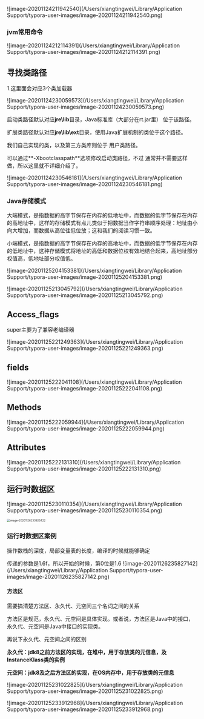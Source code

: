 ![image-20201124211942540](/Users/xiangtingwei/Library/Application Support/typora-user-images/image-20201124211942540.png)

### jvm常用命令

![image-20201124212114391](/Users/xiangtingwei/Library/Application Support/typora-user-images/image-20201124212114391.png)



## 寻找类路径

1.这里面会对应3个类加载器

![image-20201124230059573](/Users/xiangtingwei/Library/Application Support/typora-user-images/image-20201124230059573.png)

启动类路径默认对应**jre\lib**目录，Java标准库（大部分在rt.jar里） 位于该路径。

扩展类路径默认对应**jre\lib\ext**目录，使用Java扩展机制的类位于这个路径。

我们自己实现的类，以及第三方类库则位于 用户类路径。

可以通过**-Xbootclasspath**选项修改启动类路径，不过 通常并不需要这样做，所以这里就不详细介绍了。



![image-20201124230546181](/Users/xiangtingwei/Library/Application Support/typora-user-images/image-20201124230546181.png)

### Java存储模式

大端模式，是指数据的高字节保存在内存的低地址中，而数据的低字节保存在内存的高地址中，这样的存储模式有点儿类似于把数据当作字符串顺序处理：地址由小向大增加，而数据从高位往低位放；这和我们的阅读习惯一致。

小端模式，是指数据的高字节保存在内存的高地址中，而数据的低字节保存在内存的低地址中，这种存储模式将地址的高低和数据位权有效地结合起来，高地址部分权值高，低地址部分权值低。

![image-20201125204153381](/Users/xiangtingwei/Library/Application Support/typora-user-images/image-20201125204153381.png)

![image-20201125213045792](/Users/xiangtingwei/Library/Application Support/typora-user-images/image-20201125213045792.png)

## Access_flags

super主要为了兼容老编译器

![image-20201125221249363](/Users/xiangtingwei/Library/Application Support/typora-user-images/image-20201125221249363.png)

## fields

![image-20201125222041108](/Users/xiangtingwei/Library/Application Support/typora-user-images/image-20201125222041108.png)

## Methods

![image-20201125222059944](/Users/xiangtingwei/Library/Application Support/typora-user-images/image-20201125222059944.png)

## Attributes

![image-20201125222131310](/Users/xiangtingwei/Library/Application Support/typora-user-images/image-20201125222131310.png)



## 运行时数据区

![image-20201125230110354](/Users/xiangtingwei/Library/Application Support/typora-user-images/image-20201125230110354.png)

<img src="/Users/xiangtingwei/Library/Application Support/typora-user-images/image-20201126233923422.png" alt="image-20201126233923422" style="zoom:50%;" />

### 运行时数据区案例		

操作数栈的深度，局部变量表的长度，编译的时候就能够确定 

传递的参数是1.6f，所以开始的时候，第0位是1.6				![image-20201126235827142](/Users/xiangtingwei/Library/Application Support/typora-user-images/image-20201126235827142.png)



#### 方法区

需要搞清楚方法区、永久代、元空间三个名词之间的关系

方法区是规范，永久代、元空间是具体实现。或者说，方法区是Java中的接口，永久代、元空间是Java中接口的实现类。



再说下永久代、元空间之间的区别



**永久代：jdk8之前方法区的实现，在堆中，用于存放类的元信息，及InstanceKlass类的实例** 

**元空间：jdk8及之后方法区的实现，在OS内存中，用于存放类的元信息**

![image-20201125231022825](/Users/xiangtingwei/Library/Application Support/typora-user-images/image-20201125231022825.png)

![image-20201125233912968](/Users/xiangtingwei/Library/Application Support/typora-user-images/image-20201125233912968.png)